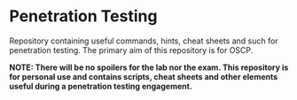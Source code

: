# Penetration Testing
Repository containing useful commands, hints, cheat sheets and such for penetration testing. The primary aim of this repository is for OSCP. 

**NOTE: There will be no spoilers for the lab nor the exam. This repository is for personal use and contains scripts, cheat sheets and other elements useful during a penetration testing engagement.**
